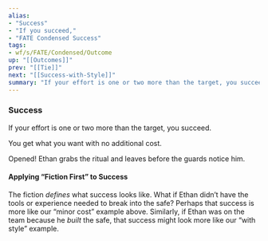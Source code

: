 ```yaml
---
alias:
- "Success"
- "If you succeed,"
- "FATE Condensed Success"
tags:
- wf/s/FATE/Condensed/Outcome
up: "[[Outcomes]]"
prev: "[[Tie]]"
next: "[[Success-with-Style]]"
summary: "If your effort is one or two more than the target, you succeed."
---
```

### Success

If your effort is one or two more than the target, you succeed.

You get what you want with no additional cost.

Opened! Ethan grabs the ritual and leaves before the guards notice him.

#### Applying “Fiction First” to Success

The fiction _defines_ what success looks like. What if Ethan didn’t have the tools or experience needed to break into the safe? Perhaps that success is more like our “minor cost” example above. Similarly, if Ethan was on the team because he _built_ the safe, that success might look more like our “with style” example.